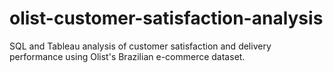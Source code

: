 # olist-customer-satisfaction-analysis
SQL and Tableau analysis of customer satisfaction and delivery performance using Olist's Brazilian e-commerce dataset.
